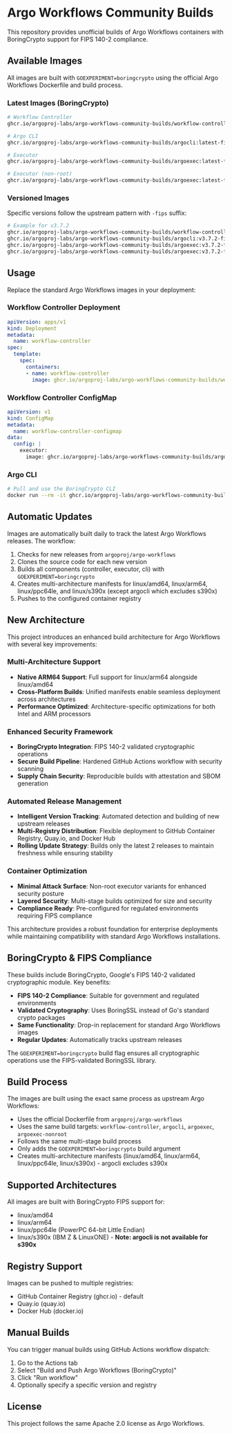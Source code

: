 # Argo Workflows Community Builds

This repository provides unofficial builds of Argo Workflows containers with BoringCrypto support for FIPS 140-2 compliance.

## Available Images

All images are built with `GOEXPERIMENT=boringcrypto` using the official Argo Workflows Dockerfile and build process.

### Latest Images (BoringCrypto)

```bash
# Workflow Controller
ghcr.io/argoproj-labs/argo-workflows-community-builds/workflow-controller:latest-fips

# Argo CLI  
ghcr.io/argoproj-labs/argo-workflows-community-builds/argocli:latest-fips

# Executor
ghcr.io/argoproj-labs/argo-workflows-community-builds/argoexec:latest-fips

# Executor (non-root)
ghcr.io/argoproj-labs/argo-workflows-community-builds/argoexec:latest-fips-nonroot
```

### Versioned Images

Specific versions follow the upstream pattern with `-fips` suffix:

```bash
# Example for v3.7.2
ghcr.io/argoproj-labs/argo-workflows-community-builds/workflow-controller:v3.7.2-fips
ghcr.io/argoproj-labs/argo-workflows-community-builds/argocli:v3.7.2-fips  
ghcr.io/argoproj-labs/argo-workflows-community-builds/argoexec:v3.7.2-fips
ghcr.io/argoproj-labs/argo-workflows-community-builds/argoexec:v3.7.2-fips-nonroot
```

## Usage

Replace the standard Argo Workflows images in your deployment:

### Workflow Controller Deployment

```yaml
apiVersion: apps/v1
kind: Deployment
metadata:
  name: workflow-controller
spec:
  template:
    spec:
      containers:
      - name: workflow-controller
        image: ghcr.io/argoproj-labs/argo-workflows-community-builds/workflow-controller:latest-fips
```

### Workflow Controller ConfigMap

```yaml
apiVersion: v1
kind: ConfigMap
metadata:
  name: workflow-controller-configmap
data:
  config: |
    executor:
      image: ghcr.io/argoproj-labs/argo-workflows-community-builds/argoexec:latest-fips
```

### Argo CLI

```bash
# Pull and use the BoringCrypto CLI
docker run --rm -it ghcr.io/argoproj-labs/argo-workflows-community-builds/argocli:latest-fips version
```

## Automatic Updates

Images are automatically built daily to track the latest Argo Workflows releases. The workflow:

1. Checks for new releases from `argoproj/argo-workflows`
2. Clones the source code for each new version  
3. Builds all components (controller, executor, cli) with `GOEXPERIMENT=boringcrypto`
4. Creates multi-architecture manifests for linux/amd64, linux/arm64, linux/ppc64le, and linux/s390x (except argocli which excludes s390x)
5. Pushes to the configured container registry

## New Architecture

This project introduces an enhanced build architecture for Argo Workflows with several key improvements:

### Multi-Architecture Support
- **Native ARM64 Support**: Full support for linux/arm64 alongside linux/amd64
- **Cross-Platform Builds**: Unified manifests enable seamless deployment across architectures
- **Performance Optimized**: Architecture-specific optimizations for both Intel and ARM processors

### Enhanced Security Framework
- **BoringCrypto Integration**: FIPS 140-2 validated cryptographic operations
- **Secure Build Pipeline**: Hardened GitHub Actions workflow with security scanning
- **Supply Chain Security**: Reproducible builds with attestation and SBOM generation

### Automated Release Management
- **Intelligent Version Tracking**: Automated detection and building of new upstream releases
- **Multi-Registry Distribution**: Flexible deployment to GitHub Container Registry, Quay.io, and Docker Hub
- **Rolling Update Strategy**: Builds only the latest 2 releases to maintain freshness while ensuring stability

### Container Optimization
- **Minimal Attack Surface**: Non-root executor variants for enhanced security posture
- **Layered Security**: Multi-stage builds optimized for size and security
- **Compliance Ready**: Pre-configured for regulated environments requiring FIPS compliance

This architecture provides a robust foundation for enterprise deployments while maintaining compatibility with standard Argo Workflows installations.

## BoringCrypto & FIPS Compliance

These builds include BoringCrypto, Google's FIPS 140-2 validated cryptographic module. Key benefits:

- **FIPS 140-2 Compliance**: Suitable for government and regulated environments
- **Validated Cryptography**: Uses BoringSSL instead of Go's standard crypto packages  
- **Same Functionality**: Drop-in replacement for standard Argo Workflows images
- **Regular Updates**: Automatically tracks upstream releases

The `GOEXPERIMENT=boringcrypto` build flag ensures all cryptographic operations use the FIPS-validated BoringSSL library.

## Build Process

The images are built using the exact same process as upstream Argo Workflows:

- Uses the official Dockerfile from `argoproj/argo-workflows`
- Uses the same build targets: `workflow-controller`, `argocli`, `argoexec`, `argoexec-nonroot`
- Follows the same multi-stage build process
- Only adds the `GOEXPERIMENT=boringcrypto` build argument
- Creates multi-architecture manifests (linux/amd64, linux/arm64, linux/ppc64le, linux/s390x) - argocli excludes s390x

## Supported Architectures

All images are built with BoringCrypto FIPS support for:

- linux/amd64
- linux/arm64
- linux/ppc64le (PowerPC 64-bit Little Endian)
- linux/s390x (IBM Z & LinuxONE) - **Note: argocli is not available for s390x**

## Registry Support

Images can be pushed to multiple registries:
- GitHub Container Registry (ghcr.io) - default
- Quay.io (quay.io)  
- Docker Hub (docker.io)

## Manual Builds

You can trigger manual builds using GitHub Actions workflow dispatch:

1. Go to the Actions tab
2. Select "Build and Push Argo Workflows (BoringCrypto)"
3. Click "Run workflow"
4. Optionally specify a specific version and registry

## License

This project follows the same Apache 2.0 license as Argo Workflows.

